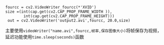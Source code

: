     fourcc = cv2.VideoWriter_fourcc(*'XVID')
    size =(int(cap.get(cv2.CAP_PROP_FRAME_WIDTH )),
            int(cap.get(cv2.CAP_PROP_FRAME_HEIGHT)))
     out = cv2.VideoWriter('output2.avi',fourcc, 20.0,size)
主要使用`videoWriter("name.avi",fourcc,帧率,保存图像大小)`将帧保存为视频，延迟功能使用`time.sleep(seconds)`函数
